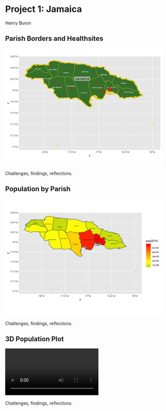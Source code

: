 # Project 1: Jamaica

Henry Buron

## Parish Borders and Healthsites

![](jaimaica_gadm.png)

Challenges, findings, reflections.

## Population by Parish

![](jam_pop2019C.png)

Challenges, findings, reflections.

## 3D Population Plot

![](jam_pop2019E.mp4)

Challenges, findings, reflections.
